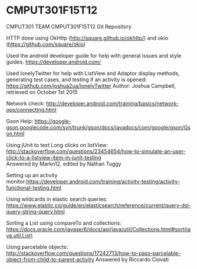 # CMPUT301F15T12
CMPUT301 TEAM CMPUT301F15T12 Git Repository  
  
HTTP done using OkHttp (http://square.github.io/okhttp/) and okio (https://github.com/square/okio)

Used the android developer guide for help with general issues and style guides. https://developer.android.com/

Used lonelyTwitter for help with ListView and Adaptor display methods, generating test cases, and testing if an activity is opened: https://github.com/joshua2ua/lonelyTwitter Author: Joshua Campbell, retrieved on October 1st 2015  

Network check: http://developer.android.com/training/basics/network-ops/connecting.html  

Gson Help: https://google-gson.googlecode.com/svn/trunk/gson/docs/javadocs/com/google/gson/Gson.html  

Using jUnit to test Long clicks on listView:   http://stackoverflow.com/questions/23454654/how-to-simulate-an-user-click-to-a-listview-item-in-junit-testing  
      Answered by Markn12, edited by Nathan Tuggy  
      
Setting up an activity monitor:https://developer.android.com/training/activity-testing/activity-functional-testing.html  
    
Using wildcards in elastic search queries: https://www.elastic.co/guide/en/elasticsearch/reference/current/query-dsl-query-string-query.html

Sorting a List using compareTo and collections:
https://docs.oracle.com/javase/6/docs/api/java/util/Collections.html#sort(java.util.List)

Using parcelable objects:
http://stackoverflow.com/questions/17242713/how-to-pass-parcelable-object-from-child-to-parent-activity
Answered by Riccardo Ciovati
